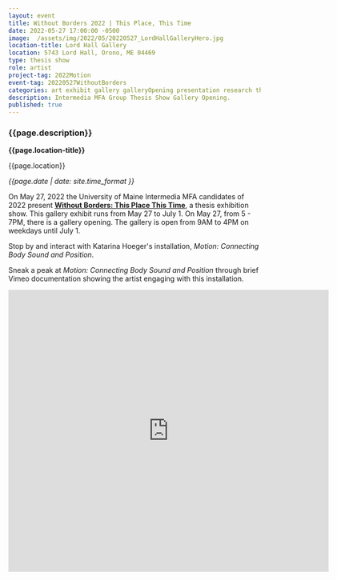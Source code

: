 ```yaml
---
layout: event
title: Without Borders 2022 | This Place, This Time
date: 2022-05-27 17:00:00 -0500
image:  /assets/img/2022/05/20220527_LordHallGalleryHero.jpg
location-title: Lord Hall Gallery
location: 5743 Lord Hall, Orono, ME 04469
type: thesis show
role: artist
project-tag: 2022Motion
event-tag: 20220527WithoutBorders
categories: art exhibit gallery galleryOpening presentation research thesis
description: Intermedia MFA Group Thesis Show Gallery Opening.
published: true
---
```

### {{page.description}}

**{{page.location-title}}**

{{page.location}}

*{{page.date | date: site.time_format }}*

On May 27, 2022 the University of Maine Intermedia MFA candidates of 2022 present [**Without Borders: This Place This Time**](https://intermedia.umaine.edu/this-place-this-time/), a thesis exhibition show.
This gallery exhibit runs from May 27 to July 1.
On May 27, from 5 - 7PM, there is a gallery opening.
The gallery is open from 9AM to 4PM on weekdays until July 1.


Stop by and interact with Katarina Hoeger's installation, *Motion: Connecting Body Sound and Position*.

Sneak a peak at *Motion: Connecting Body Sound and Position* through brief Vimeo documentation showing the artist engaging with this installation.
<iframe src="https://player.vimeo.com/video/725054121?h=0c58cecca6" width="640" height="564" frameborder="0" allow="autoplay; fullscreen" allowfullscreen></iframe>
